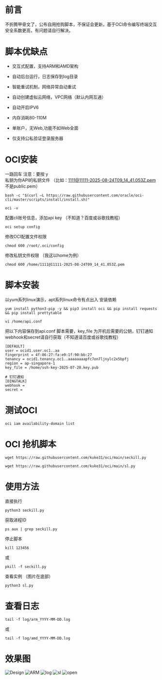 # 前言
不折腾甲骨文了，公布自用抢购脚本，不保证会更新，基于OCI命令编写终端交互安全系数更高，有问题请自行解决。
# 脚本优缺点
- 交互式配置，支持ARM和AMD架构
- 自动后台运行，日志保存到log目录
- 智能重试机制，网络异常自动重试
- 自动创建虚拟云网络，VPC网络（默认内网互通）
- 自动开启IPV6
- 内存消耗80-110M

- 单账户，无Web,功能不如Web全面
- 仅支持公私验证登录服务器
# OCI安装
一路回车 注意：要按 y <br>私钥为你API的私钥文件 （比如：1111@11111-2025-08-24T09_14_41.053Z.pem  不是public.pem）
```
bash -c "$(curl –L https://raw.githubusercontent.com/oracle/oci-cli/master/scripts/install/install.sh)"
```
```
oci -v
```
配置cli账号信息，添加api key （不知道？百度或谷歌找教程）
```
oci setup config
```
修改OCI配置文件权限
```
chmod 600 /root/.oci/config
```
修改私钥文件权限 （我这以home为例）
```
chmod 600 /home/1111@11111-2025-08-24T09_14_41.053Z.pem
```
# 脚本安装
以yum系列linux演示，apt系列linux命令有点出入 安装依赖
```
yum install python3-pip -y && pip3 install oci && pip install requests && pip install prettytable
```
```
vi /home/api.conf
```
把以下内容保存到api.conf 脚本需要，key_file 为开机后需要的公钥，钉钉通知 webhook和secret请自行获取（不知道请百度或谷歌找教程）
```
[DEFAULT]
user = ocid1.user.oc1..aa
fingerprint = 4f:86:27:fa:e9:1f:90:bb:27
tenancy = ocid1.tenancy.oc1..aaaaaaaapfc7on7ljnylc2x5bpfj
region = ap-singapore-1
key_file = /home/ssh-key-2025-07-20.key.pub

# 钉钉通知
[DINGTALK]
webhook =
secret =
```
# 测试OCI
```
oci iam availability-domain list
```
# OCI 抢机脚本
```
wget https://raw.githubusercontent.com/kuke31/oci/main/seckill.py
```
```
wget https://raw.githubusercontent.com/kuke31/oci/main/sl.py
```
# 使用方法
直接执行
```
python3 seckill.py
```
获取进程ID
```
ps aux | grep seckill.py
```
停止脚本
```
kill 123456 
```
或
```
pkill -f seckill.py
```
查看实例 （图片在底部）
```
python3 sl.py
```
# 查看日志
```
tail -f log/arm_YYYY-MM-DD.log
```
或
```
tail -f log/amd_YYYY-MM-DD.log
```
# 效果图
![Design](https://github.com/kuke31/oci/blob/35ab8cfdd7dd804de71e3482474fa0b78977434e/img/2bc95c.png)
![ARM](https://github.com/kuke31/oci/blob/09611fc1d708503b9e205890cad526338f8fb2c9/img/a9abef3d-192c-49de-abb2-3b3b17680ef4.png)
![log](https://github.com/kuke31/oci/blob/de2242a21722ac21d3fa7dc1457589ba943fcbc9/img/7e791ddc-0568-4fb1-bf64-191fa106d3ef.png)
![sl](https://github.com/kuke31/oci/blob/4869d27da0a1a25eb6fafc76becd06b65ba10cf1/img/9a7357fd-31c3-433c-a584-cb747f260443.png)
![open](https://github.com/kuke31/oci/blob/5c2378a12aaba7c4671604311a25141377e100c5/img/69ddcfc6-f5c5-4e2e-b05d-c3aea8597e3a.png)
